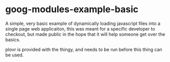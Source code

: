 # goog-modules-example-basic
A simple, very basic example of dynamically loading javascript files into a 
single page web applicaiton, this was meant for a specific developer to checkout, but 
made public in the hope that it will help someone get over the basics.


plovr is provided with the thingy, and needs to be run before this thing can be used.
